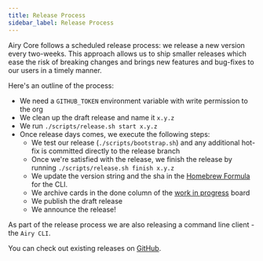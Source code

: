 ```yaml
---
title: Release Process
sidebar_label: Release Process
---
```


Airy Core follows a scheduled release process: we release a new version every
two-weeks. This approach allows us to ship smaller releases which ease the risk
of breaking changes and brings new features and bug-fixes to our users in a
timely manner.

Here's an outline of the process:

- We need a `GITHUB_TOKEN` environment variable with write permission to the org
- We clean up the draft release and name it `x.y.z`
- We run `./scripts/release.sh start x.y.z`
- Once release days comes, we execute the following steps:
  - We test our release (`./scripts/bootstrap.sh`) and any
    additional hot-fix is committed directly to the release branch
  - Once we're satisfied with the release, we finish the release by running `./scripts/release.sh finish x.y.z`
  - We update the version string and the sha in the [Homebrew Formula](https://github.com/airyhq/homebrew-airy/blob/main/Formula/cli.rb) for the CLI.
  - We archive cards in the done column of the [work in progress](https://github.com/airyhq/airy/projects/1) board
  - We publish the draft release
  - We announce the release!

As part of the release process we are also releasing a command line client - the `Airy CLI`.

You can check out existing releases on [GitHub](https://github.com/airyhq/airy/releases).
